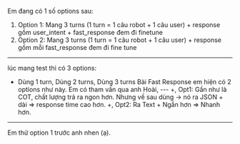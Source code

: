 Em đang có 1 số options sau: 
1. Option 1: Mang 3 turns (1 turn = 1 câu robot + 1 câu user) + response gồm user_intent + fast_response đem đi finetune 
2. Option 2:  Mang 3 turns (1 turn = 1 câu robot + 1 câu user) + response gồm mỗi fast_response đem đi fine tune 

---
lúc mang test thì có 3 options: 
- Dùng 1 turn, Dùng 2 turns, Dùng 3 turns
Bài Fast Response em hiện có 2 options như này. Em có tham vấn qua anh Hoài, ---
+, Opt1: Gần như là COT, chất lượng trả ra ngon hơn. Nhưng về sau dùng -> nó ra JSON + dài => response time cao hơn. +, Opt2: Ra Text + Ngắn hơn => Nhanh hơn. 
---
Em thử option 1 trước anh nhen (ạ). 